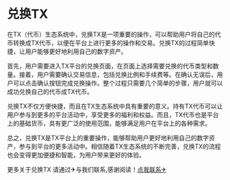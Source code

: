 # 兑换TX

在TX（代币）生态系统中，兑换TX是一项重要的操作，可以帮助用户将自己的代币转换成TX代币，以便在平台上进行更多的操作和交易。兑换TX的过程简单快捷，让用户能够更好地利用自己的数字资产。

首先，用户需要进入TX平台的兑换页面，在页面上选择需要兑换的代币类型和数量。接着，用户需要确认交易信息，包括兑换比例和手续费等。在确认无误后，用户可以点击确认按钮完成兑换操作。整个过程只需要几个简单的步骤，用户就可以成功兑换自己的代币成TX代币。

兑换TX不仅方便快捷，而且在TX生态系统中具有重要的意义。持有TX代币可以让用户参与到更多的平台活动中，享受更多的福利和权益。而且，TX代币也是平台上的基础货币，具有更广泛的使用范围，能够满足用户在平台上的各种需求。

总之，兑换TX是TX平台上的重要操作，能够帮助用户更好地利用自己的数字资产，参与到平台的更多活动中。相信随着TX生态系统的不断完善，兑换TX的流程也会变得更加便捷和智能，为用户带来更好的体验。

更多关于兑换TX 请通过✈与我们联系,感谢阅读！[点我联系✈](https://www.G208.com)
